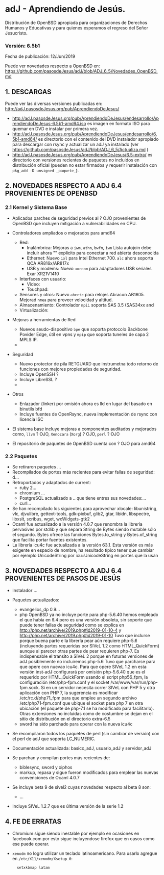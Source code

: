 # adJ - Aprendiendo de Jesús.
Distribución de OpenBSD apropiada para organizaciones de Derechos Humanos
y Educativas y para quienes esperamos el regreso del Señor Jesucristo.

### Versión: 6.5b1
Fecha de publicación: 12/Jun/2019

Puede ver novedades respecto a OpenBSD en:
  <https://github.com/pasosdeJesus/adJ/blob/ADJ_6_5/Novedades_OpenBSD.md>

## 1. DESCARGAS

Puede ver las diversas versiones publicadas en: 
  <http://adJ.pasosdeJesus.org/pub/AprendiendoDeJesus/>

* <http://adJ.pasosdeJesus.org/pub/AprendiendoDeJesus/endesarrollo/AprendiendoDeJesus-6.5b1-amd64.iso> es imagen en formato ISO para quemar en DVD e instalar por primera vez.
* <http://adJ.pasosdeJesus.org/pub/AprendiendoDeJesus/endesarrollo/6.5b1-amd64/> es directorio con el contenido del DVD instalador apropiado para descargar con rsync y actualizar un adJ ya instalado (ver  <https://github.com/pasosdeJesus/adJ/blob/ADJ_6_5/Actualiza.md> )
* <http://adJ.pasosdeJesus.org/pub/AprendiendoDeJesus/6.5-extra/> es directorio con versiones recientes de paquetes no incluidos en distribución oficial (pueden no estar firmados y requerir instalación con `pkg_add -D unsigned _paquete_`).


## 2. NOVEDADES RESPECTO A ADJ 6.4 PROVENIENTES DE OPENBSD

### 2.1 Kernel y Sistema Base

* Aplicados parches de seguridad previos al ? OJO provenientes de 
  OpenBSD que incluyen mitigación a vulnerabilidades en CPU.
* Controladores ampliados o mejorados para amd64
	* Red:
		* Inalámbrica: Mejoras a `iwm`, `athn`, `bwfm`, 
			`iwn` Lista autojoin debe incluir ahora ""
 		        explicito para conectar a red abierta desconocida
		* Ethernet: Nuevo `ixl` para Intel Ethernet 700.
		  `alc` ahora soporta QCA AR816x/AR817x 
		* USB y modems: Nuevo `uxrcom` para adaptadores USB
		  seriales Exar XR21V1410
	* Interfaces con usuario:
		* Vídeo: 
		* Touchpad: 
	* Sensores y otros: Nuevo `abcrtc` para relojes Abracon AB1805.
 	  Mejorad `nmea` para proveer velocidad  y altitud.
	* Almacenamiento: Controlador `mpii` soporta SAS 3.5 (SAS34xx and 
	* Virtualización: 
	
* Mejoras a herramientas de Red
	* Nuevos seudo-dispositivo `bpe` que soporta protocolo Backbone 
	  Povider Edge, útil en vpns y `mpip` que soporta tuneles de 
          capa 2 MPLS IP.
	* 
* Seguridad
	* Nuevo protector de pila RETGUARD que instrumetna todo retorno 
	  de funciones con mejores propiedades de seguridad. 
	* Incluye OpenSSH ?
	* Incluye LibreSSL ?
	* 
* Otros
	* Enlazador (linker) por omisión ahora es lld en lugar del 
	  basado en binutils bfd
	* Incluye fuentes de OpenRsync, nueva implementación de rsync
	  con licencia ISC

* El sistema base incluye mejoras a componentes auditados y mejorados 
  como, ```llvm``` ? OJO,  ```Xenocara``` (```Xorg```) ? OJO, ```perl``` ? OJO
* El repositorio de paquetes de OpenBSD cuenta con ? OJO para amd64


### 2.2 Paquetes 

* Se retiraron paquetes ...
* Recompilados de portes más recientes para evitar fallas de seguridad: 
	d...
* Retroportados y adaptados de current: 
	* ruby 2...
	* chromium ...
	* PostgreSQL actualizado a .. que tiene entres sus novedades:...
	* curl...
* Se han recompilado los siguientes para aprovechar xlocale: libunistring, 
  vlc, djvulibre, gettext-tools, gdk-pixbuf, glib2, gtar, libidn, 
  libspectre, libxslt, scribus, wget, wxWidgets-gtk2
* Ocaml fue actualizado a la versión 4.0.7 que renombra la librería
  pervasives por stdlib y que separa String de Bytes siendo mutable sólo 
  el segundo. Bytes ofrece las funciones Bytes.to_string y 
  Bytes.of_string que facilita portar fuentes existentes.
* La librería icu4c fue actualizada a la versión 63.1. Esta versión 
  es más exigente en espacio de nombre, ha resultado típico tener que
  cambiar por ejemplo UnicodeString por icu::UnicodeString en portes que la 
  usan 



## 3. NOVEDADES RESPECTO A ADJ 6.4 PROVENIENTES DE PASOS DE JESÚS

* Instalador ...


* Paquetes actualizados:
	* evangelios_dp 0.9...
	* php
		OpenBSD ya no incluye porte para php-5.6.40 hemos
		empleado el que había en 6.4 pero es una versión
		obsoleta, sin soporte que puede tener fallas de 
		seguridad como se explica en 
		http://php.net/archive/2019.php#id2019-01-10-4 y 
		http://php.net/archive/2019.php#id2019-01-10
		Tuvo que inclurse porque buena parte e la librería pear 
		aún requiere php-5.6 (incluyendo partes requeridas por 
		SIVeL 1.2 como HTML_QuickForm) aunque al parecer otras 
		partes de pear requieren php-7.
		Es indispensable el transito a SIVeL 2 porque en
		futuras versiones de adJ posiblemente no incluiremos
		php-5.6
 		Tuvo que parcharse para que opere con nuevao icu4c.
		Para que opere SIVeL 1.2 en esta versión inst-adJ 
		configurará por omisión php-5.6.40 
		que es el requerido por HTML_QuickForm
		usando el script php56_fpm, la configuración 
		/etc/php-fpm.conf y el socket 
		/var/www/var/run/php-fpm.sock.
		Si en un servidor necesita correr SIVeL con PHP 5 y otra
		aplicación con PHP 7, la sugerencia es modificar 
		/etc/rc.d/php71_fpm para que emplee un segundo
		archivo /etc/php71-fpm.conf que ubique el socket para
		php 7 en otra ubicación (el paquete de php-7.1 se ha 
		modificado para facilitarlo).
		Otras extensiones no incluidas como de costumbre se 
		dejan en el sitio de distribución en el directorio 
		extra-6.5
	- sword ha sido parchado para operar con la nueva icu4c

* Se recompilaron todos los paquetes de perl (sin cambiar de versión) con
  el perl de adJ que soporta LC_NUMERIC.  

* Documentación actualizada: basico_adJ, usuario_adJ y servidor_adJ

* Se parchan y compilan portes más recientes de:
	- biblesync, sword y xiphos 
	- markup, repasa y sigue fueron modificados para emplear las 
	  nuevas convenciones de Ocaml 4.0.7

* Se incluye beta 9 de sivel2 cuyas novedades respecto al beta 8 son:
  * ...
* Incluye SIVeL 1.2.7 que es última versión de la serie 1.2


## 4. FE DE ERRATAS

- Chromium sigue siendo inestable por ejemplo en ocasiones en facebook.com
  por esto sigue incluyendose firefox que en casos como ese puede operar.

- `xenodm` no logra utilizar un teclado latinoamericano.  Para usarlo
  agregue en `/etc/X11/xenodm/Xsetup_0`:

		setxkbmap latam


